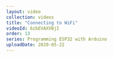 ```yaml
---
layout: video
collection: videos
title: "Connecting to WiFi"
videoId: 6zbEVAXVBjI
order: 13
series: Programming ESP32 with Arduino
uploadDate: 2020-05-22
---
```


